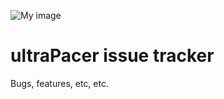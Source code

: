 ![My image](https://ultrapacer.com/public/favicon-96x96.png)

# ultraPacer issue tracker
Bugs, features, etc, etc.
